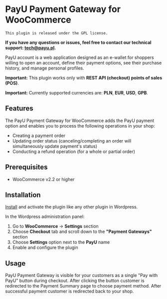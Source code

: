 # PayU Payment Gateway for WooCommerce
``This plugin is released under the GPL license.``

**If you have any questions or issues, feel free to contact our technical support: tech@payu.pl.**

PayU account is a web application designed as an e-wallet for shoppers willing to open an account, 
define their payment options, see their purchase history, and manage personal profiles.

**Important:** This plugin works only with **REST API (checkout) points of sales (POS)**.

**Important:** Currently supported currencies are: **PLN**, **EUR**, **USD**, **GPB**.

## Features
The PayU Payment Gateway for WooCommerce adds the PayU payment option and enables you to process the following operations in your shop:

* Creating a payment order
* Updating order status (canceling/completing an order will simultaneously update payment's status)
* Conducting a refund operation (for a whole or partial order)

## Prerequisites

* WooCommerce v2.2 or higher

## Installation

[Install](https://codex.wordpress.org/Managing_Plugins#Installing_Plugins) and activate the plugin like any other plugin in Wordpress.

In the Wordpress administration panel:

1. Go to **WooCommerce** -> **Settings** section
2. Choose **Checkout** tab and scroll down to the **"Payment Gateways"** section
3. Choose **Settings** option next to the **PayU** name
4. Enable and configure the plugin

## Usage

PayU Payment Gateway is visible for your customers as a single "Pay with PayU" button during checkout.
After clicking the button customer is redirected to the Payment Summary page to choose payment method.
After successful payment customer is redirected back to your shop.